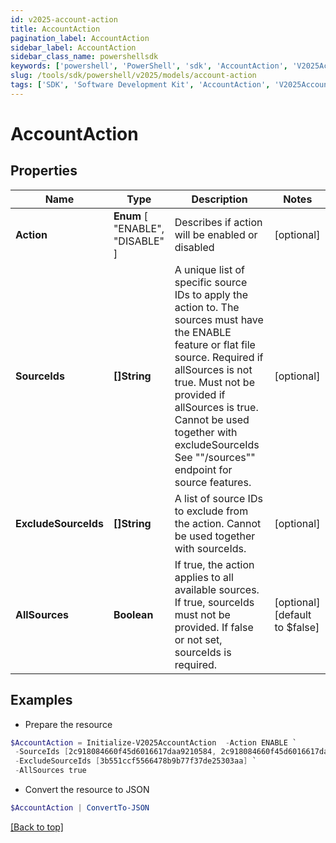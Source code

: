 ```yaml
---
id: v2025-account-action
title: AccountAction
pagination_label: AccountAction
sidebar_label: AccountAction
sidebar_class_name: powershellsdk
keywords: ['powershell', 'PowerShell', 'sdk', 'AccountAction', 'V2025AccountAction'] 
slug: /tools/sdk/powershell/v2025/models/account-action
tags: ['SDK', 'Software Development Kit', 'AccountAction', 'V2025AccountAction']
---
```



# AccountAction

## Properties

Name | Type | Description | Notes
------------ | ------------- | ------------- | -------------
**Action** |  **Enum** [  "ENABLE",    "DISABLE" ] | Describes if action will be enabled or disabled | [optional] 
**SourceIds** | **[]String** | A unique list of specific source IDs to apply the action to. The sources must have the ENABLE feature or flat file source. Required if allSources is not true. Must not be provided if allSources is true. Cannot be used together with excludeSourceIds See ""/sources"" endpoint for source features. | [optional] 
**ExcludeSourceIds** | **[]String** | A list of source IDs to exclude from the action. Cannot be used together with sourceIds. | [optional] 
**AllSources** | **Boolean** | If true, the action applies to all available sources. If true, sourceIds must not be provided. If false or not set, sourceIds is required. | [optional] [default to $false]

## Examples

- Prepare the resource
```powershell
$AccountAction = Initialize-V2025AccountAction  -Action ENABLE `
 -SourceIds [2c918084660f45d6016617daa9210584, 2c918084660f45d6016617daa9210500] `
 -ExcludeSourceIds [3b551ccf5566478b9b77f37de25303aa] `
 -AllSources true
```

- Convert the resource to JSON
```powershell
$AccountAction | ConvertTo-JSON
```


[[Back to top]](#) 

